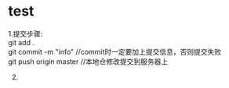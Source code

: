 # test
1.提交步骤:  
  git add .  
  git commit -m "info" //commit时一定要加上提交信息，否则提交失败  
  git push origin master //本地仓修改提交到服务器上  

2.
